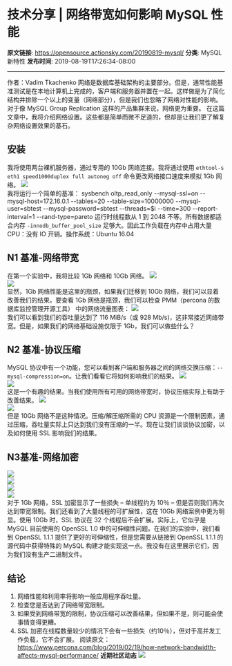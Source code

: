 # 技术分享 | 网络带宽如何影响 MySQL 性能

**原文链接**: https://opensource.actionsky.com/20190819-mysql/
**分类**: MySQL 新特性
**发布时间**: 2019-08-19T17:26:34-08:00

---

作者：Vadim Tkachenko
网络是数据库基础架构的主要部分。但是，通常性能基准测试是在本地计算机上完成的，客户端和服务器并置在一起。这样做是为了简化结构并排除一个以上的变量（网络部分），但是我们也忽略了网络对性能的影响。
对于像 MySQL Group Replication 这样的产品集群来说，网络更为重要。
在这篇文章中，我将介绍网络设置。这些都是简单而微不足道的，但却是让我们更了解复杂网络设置效果的基石。
## 安装
我将使用两台裸机服务器，通过专用的 10Gb 网络连接。我将通过使用 `ethtool-s eth1 speed1000duplex full autoneg off` 命令更改网络接口速度来模拟 1Gb 网络。
![](.img/2065ce46.png)											
我将运行一个简单的基准：
sysbench oltp_read_only --mysql-ssl=on --mysql-host=172.16.0.1 --tables=20 --table-size=10000000 --mysql-user=sbtest --mysql-password=sbtest --threads=$i --time=300 --report-interval=1 --rand-type=pareto
运行时线程数从 1 到 2048 不等。所有数据都适合内存 `-innodb_buffer_pool_size` 足够大。因此工作负载在内存中占用大量 CPU：没有 IO 开销。操作系统：Ubuntu 16.04
## N1 基准-网络带宽
在第一个实验中，我将比较 1Gb 网络和 10Gb 网络。
![](.img/1649836d.png)											
![](.img/d56ea5ff.png)											
显然，1Gb 网络性能是这里的瓶颈，如果我们迁移到 10Gb 网络，我们可以显着改善我们的结果。要查看 1Gb 网络是瓶颈，我们可以检查 PMM（percona 的数据库监控管理开源工具） 中的网络流量图表：
![](.img/423b7c2d.png)											
我们可以看到我们的吞吐量达到了 116 MiB/s（或 928 Mb/s)，这非常接近网络带宽。但是，如果我们的网络基础设施仅限于 1Gb，我们可以做些什么？
## N2 基准-协议压缩
MySQL 协议中有一个功能，您可以看到客户端和服务器之间的网络交换压缩：`--mysql-compression=on`。让我们看看它将如何影响我们的结果。
![](.img/05219894.png)											
![](.img/f5b46765.png)											
这是一个有趣的结果。当我们使用所有可用的网络带宽时，协议压缩实际上有助于改善结果。
![](.img/46239587.png)											
![](.img/5b34df63.png)											
但是 10Gb 网络不是这种情况。压缩/解压缩所需的 CPU 资源是一个限制因素，通过压缩，吞吐量实际上只达到我们没有压缩的一半。现在让我们谈谈协议加密，以及如何使用 SSL 影响我们的结果。
## N3基准-网络加密
![](.img/ae93ea17.png)											
![](.img/7c62beb5.png)											
![](.img/0f5f4f9f.png)											
![](.img/f8a5f258.png)											
对于 1Gb 网络，SSL 加密显示了一些损失 &#8211; 单线程约为 10％ &#8211; 但是否则我们再次达到带宽限制。我们还看到了大量线程的可扩展性，这在 10Gb 网络案例中更为明显。使用 10Gb 时，SSL 协议在 32 个线程后不会扩展。实际上，它似乎是 MySQL 目前使用的 OpenSSL 1.0 中的可伸缩性问题。在我们的实验中，我们看到 OpenSSL 1.1.1 提供了更好的可伸缩性，但是您需要从链接到 OpenSSL 1.1.1 的源代码中获得特殊的 MySQL 构建才能实现这一点。我没有在这里展示它们，因为我们没有生产二进制文件。
## 结论
1. 网络性能和利用率将影响一般应用程序吞吐量。
2. 检查您是否达到了网络带宽限制。
3. 如果受到网络带宽的限制，协议压缩可以改善结果，但如果不是，则可能会使事情变得更糟。
4. SSL 加密在线程数量较少的情况下会有一些损失（约10％），但对于高并发工作负载，它不会扩展。
阅读原文：
https://www.percona.com/blog/2019/02/19/how-network-bandwidth-affects-mysql-performance/
**近期社区动态**
![](https://opensource.actionsky.com/wp-content/uploads/2019/08/海报.jpg)
